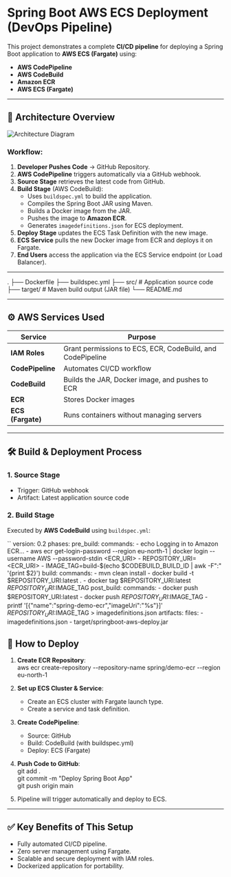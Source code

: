 # Spring Boot AWS ECS Deployment (DevOps Pipeline)

This project demonstrates a complete **CI/CD pipeline** for deploying a Spring Boot application to **AWS ECS (Fargate)** using:
- **AWS CodePipeline**
- **AWS CodeBuild**
- **Amazon ECR**
- **AWS ECS (Fargate)**

---

## 📌 Architecture Overview

![Architecture Diagram](./architecture.png) <!-- Replace with your diagram image path -->

### Workflow:
1. **Developer Pushes Code** → GitHub Repository.
2. **AWS CodePipeline** triggers automatically via a GitHub webhook.
3. **Source Stage** retrieves the latest code from GitHub.
4. **Build Stage** (AWS CodeBuild):
   - Uses `buildspec.yml` to build the application.
   - Compiles the Spring Boot JAR using Maven.
   - Builds a Docker image from the JAR.
   - Pushes the image to **Amazon ECR**.
   - Generates `imagedefinitions.json` for ECS deployment.
5. **Deploy Stage** updates the ECS Task Definition with the new image.
6. **ECS Service** pulls the new Docker image from ECR and deploys it on Fargate.
7. **End Users** access the application via the ECS Service endpoint (or Load Balancer).

---
.
├── Dockerfile
├── buildspec.yml
├── src/ # Application source code
├── target/ # Maven build output (JAR file)
└── README.md

---

## ⚙️ AWS Services Used

| Service        | Purpose |
|----------------|---------|
| **IAM Roles**  | Grant permissions to ECS, ECR, CodeBuild, and CodePipeline |
| **CodePipeline** | Automates CI/CD workflow |
| **CodeBuild**  | Builds the JAR, Docker image, and pushes to ECR |
| **ECR**        | Stores Docker images |
| **ECS (Fargate)** | Runs containers without managing servers |

---

## 🛠 Build & Deployment Process

### 1. **Source Stage**
- Trigger: GitHub webhook
- Artifact: Latest application source code

### 2. **Build Stage**
Executed by **AWS CodeBuild** using `buildspec.yml`:

``
version: 0.2
phases:
  pre_build:
    commands:
      - echo Logging in to Amazon ECR...
      - aws ecr get-login-password --region eu-north-1 | docker login --username AWS --password-stdin <ECR_URI>
      - REPOSITORY_URI=<ECR_URI>
      - IMAGE_TAG=build-$(echo $CODEBUILD_BUILD_ID | awk -F":" '{print $2}')
  build:
    commands:
      - mvn clean install
      - docker build -t $REPOSITORY_URI:latest .
      - docker tag $REPOSITORY_URI:latest $REPOSITORY_URI:$IMAGE_TAG
  post_build:
    commands:
      - docker push $REPOSITORY_URI:latest
      - docker push $REPOSITORY_URI:$IMAGE_TAG
      - printf '[{"name":"spring-demo-ecr","imageUri":"%s"}]' $REPOSITORY_URI:$IMAGE_TAG > imagedefinitions.json
artifacts:
  files:
    - imagedefinitions.json
    - target/springboot-aws-deploy.jar


## 🚀 How to Deploy

1. **Create ECR Repository**:  
   aws ecr create-repository --repository-name spring/demo-ecr --region eu-north-1

2. **Set up ECS Cluster & Service**:  
   - Create an ECS cluster with Fargate launch type.  
   - Create a service and task definition.

3. **Create CodePipeline**:  
   - Source: GitHub  
   - Build: CodeBuild (with buildspec.yml)  
   - Deploy: ECS (Fargate)

4. **Push Code to GitHub**:  
   git add .  
   git commit -m "Deploy Spring Boot App"  
   git push origin main  

5. Pipeline will trigger automatically and deploy to ECS.

---

## ✅ Key Benefits of This Setup

- Fully automated CI/CD pipeline.  
- Zero server management using Fargate.  
- Scalable and secure deployment with IAM roles.  
- Dockerized application for portability.


